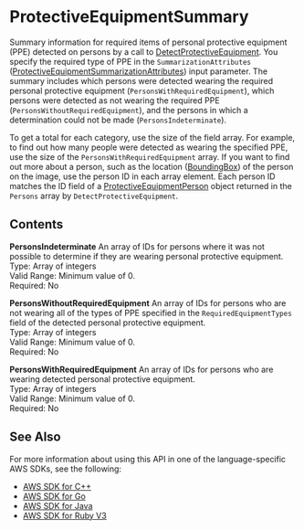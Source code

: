 # ProtectiveEquipmentSummary<a name="API_ProtectiveEquipmentSummary"></a>

Summary information for required items of personal protective equipment \(PPE\) detected on persons by a call to [DetectProtectiveEquipment](API_DetectProtectiveEquipment.md)\. You specify the required type of PPE in the `SummarizationAttributes` \([ProtectiveEquipmentSummarizationAttributes](API_ProtectiveEquipmentSummarizationAttributes.md)\) input parameter\. The summary includes which persons were detected wearing the required personal protective equipment \(`PersonsWithRequiredEquipment`\), which persons were detected as not wearing the required PPE \(`PersonsWithoutRequiredEquipment`\), and the persons in which a determination could not be made \(`PersonsIndeterminate`\)\.

To get a total for each category, use the size of the field array\. For example, to find out how many people were detected as wearing the specified PPE, use the size of the `PersonsWithRequiredEquipment` array\. If you want to find out more about a person, such as the location \([BoundingBox](API_BoundingBox.md)\) of the person on the image, use the person ID in each array element\. Each person ID matches the ID field of a [ProtectiveEquipmentPerson](API_ProtectiveEquipmentPerson.md) object returned in the `Persons` array by `DetectProtectiveEquipment`\.

## Contents<a name="API_ProtectiveEquipmentSummary_Contents"></a>

 **PersonsIndeterminate**   <a name="rekognition-Type-ProtectiveEquipmentSummary-PersonsIndeterminate"></a>
An array of IDs for persons where it was not possible to determine if they are wearing personal protective equipment\.   
Type: Array of integers  
Valid Range: Minimum value of 0\.  
Required: No

 **PersonsWithoutRequiredEquipment**   <a name="rekognition-Type-ProtectiveEquipmentSummary-PersonsWithoutRequiredEquipment"></a>
An array of IDs for persons who are not wearing all of the types of PPE specified in the `RequiredEquipmentTypes` field of the detected personal protective equipment\.   
Type: Array of integers  
Valid Range: Minimum value of 0\.  
Required: No

 **PersonsWithRequiredEquipment**   <a name="rekognition-Type-ProtectiveEquipmentSummary-PersonsWithRequiredEquipment"></a>
An array of IDs for persons who are wearing detected personal protective equipment\.   
Type: Array of integers  
Valid Range: Minimum value of 0\.  
Required: No

## See Also<a name="API_ProtectiveEquipmentSummary_SeeAlso"></a>

For more information about using this API in one of the language\-specific AWS SDKs, see the following:
+  [AWS SDK for C\+\+](https://docs.aws.amazon.com/goto/SdkForCpp/rekognition-2016-06-27/ProtectiveEquipmentSummary) 
+  [AWS SDK for Go](https://docs.aws.amazon.com/goto/SdkForGoV1/rekognition-2016-06-27/ProtectiveEquipmentSummary) 
+  [AWS SDK for Java](https://docs.aws.amazon.com/goto/SdkForJava/rekognition-2016-06-27/ProtectiveEquipmentSummary) 
+  [AWS SDK for Ruby V3](https://docs.aws.amazon.com/goto/SdkForRubyV3/rekognition-2016-06-27/ProtectiveEquipmentSummary) 